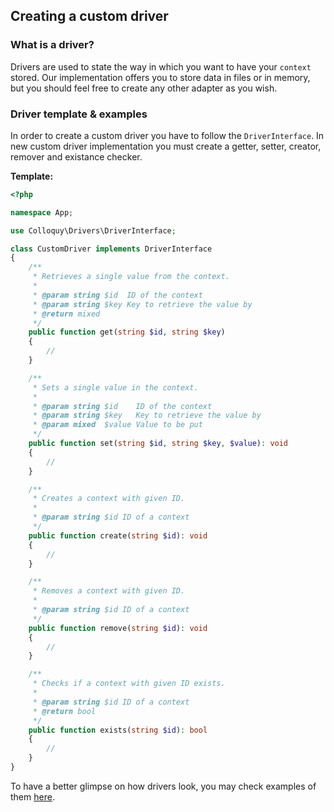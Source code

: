 ## Creating a custom driver

### What is a driver?

Drivers are used to state the way in which you want to have your `context` stored. Our implementation offers you to store data in files or in memory, but you should feel free to create any other adapter as you wish.

### Driver template & examples

In order to create a custom driver you have to follow the `DriverInterface`. In new custom driver implementation you must create a getter, setter, creator, remover and existance checker.

**Template:**

```php
<?php

namespace App;

use Colloquy\Drivers\DriverInterface;

class CustomDriver implements DriverInterface
{
    /**
     * Retrieves a single value from the context.
     *
     * @param string $id  ID of the context
     * @param string $key Key to retrieve the value by
     * @return mixed
     */
    public function get(string $id, string $key)
    {
        //
    }

    /**
     * Sets a single value in the context.
     *
     * @param string $id    ID of the context
     * @param string $key   Key to retrieve the value by
     * @param mixed  $value Value to be put
     */
    public function set(string $id, string $key, $value): void
    {
        //
    }

    /**
     * Creates a context with given ID.
     *
     * @param string $id ID of a context
     */
    public function create(string $id): void
    {
        //
    }

    /**
     * Removes a context with given ID.
     *
     * @param string $id ID of a context
     */
    public function remove(string $id): void
    {
        //
    }

    /**
     * Checks if a context with given ID exists.
     *
     * @param string $id ID of a context
     * @return bool
     */
    public function exists(string $id): bool
    {
        //
    }
}
```

To have a better glimpse on how drivers look, you may check examples of them [here](https://github.com/DCzajkowski/colloquy/blob/master/src/Drivers/).
